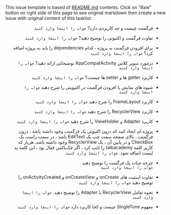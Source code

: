 This issue template is based of [README.md](README.md) contents.
Click on "Raw" button on right side of this page to see original markdown then create a new issue with original content of this tasklist:


<div dir="rtl" align='right'> 

- فرگمنت چیست و چه کاربردی دارد? 
`جواب را اینجا وارد کنید`
- تفاوت فرگمنت و اکتیوتی را توضیح دهید? 
`جواب را اینجا وارد کنید`

- برای افزودن فرگمنت به پروژه ، کدام dependencies را باید به پروژه اضافه کرد؟ 
`جواب را اینجا وارد کنید`

- درمورد سوپر کلاس AppCompatActivity توضیحاتی ارائه دهید? 
`جواب را اینجا وارد کنید`

- کاربرد getter ها و setter ها چیست؟ 
`جواب را اینجا وارد کنید`

- شیوه های نمایش یا افزودن فرگمنت در اکتیویتی را شرح دهید 
`جواب را اینجا وارد کنید`

- کاربرد FrameLayout را شرح دهید 
`جواب را اینجا وارد کنید`

- کاربرد RecyclerView را شرح دهید 
`جواب را اینجا وارد کنید`

- کاربرد Adapter و ViewHolder را شرح دهید 
`جواب را اینجا وارد کنید`

- پروژه ای ایجاد کنید که درون اکتیوتی یک فرگمنت وجود داشته باشد ، درون فرگمنت ، بالای صفحه سمت چپ یک EditText  باشد ، در سمت راست یک CheckBox و در پایین آن ، یک RecyclerView وجود داشته باشد. 
 هربار که کاربر کلمه talkacademy را تایپ کرد ، اگر چک‌باکس  فعال بود ، این کلمه به لیست اضافه شود. 
`جواب را اینجا وارد کنید`

- چرخه حیات یک فرگمنت را توضیح دهید  
`جواب را اینجا وارد کنید`

- تفاوت استیت های onCreate و onCreateView و onActivityCreated را توضیح دهید 
`جواب را اینجا وارد کنید`

- نحوه تعامل RecyclerView با Adapter را توضیح دهید. 
`جواب را اینجا وارد کنید`

- مفهوم SingleTone چیست و کجا کاربرد دارد
`جواب را اینجا وارد کنید`
 </div>
 